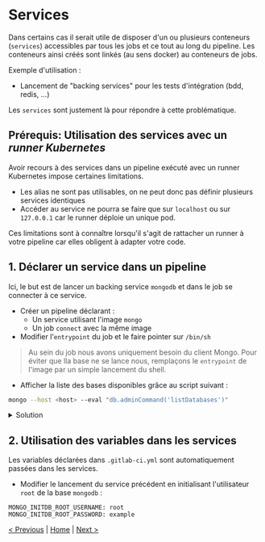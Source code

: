 # Services

Dans certains cas il serait utile de disposer d'un ou plusieurs conteneurs (`services`) accessibles 
par tous les jobs et ce tout au long du pipeline. Les conteneurs ainsi créés sont linkés (au sens docker) au conteneurs de jobs. 

Exemple d'utilisation : 
* Lancement de "backing services" pour les tests d'intégration (bdd, redis, ...)

Les `services` sont justement là pour répondre à cette problématique.

## Prérequis: Utilisation des services avec un *runner Kubernetes*

Avoir recours à des services dans un pipeline exécuté avec un runner Kubernetes impose certaines limitations.
* Les alias ne sont pas utilisables, on ne peut donc pas définir plusieurs services identiques
* Accéder au service ne pourra se faire que sur `localhost` ou sur `127.0.0.1` car le runner déploie un unique pod.

Ces limitations sont à connaître lorsqu'il s'agit de rattacher un runner à votre pipeline car elles obligent à adapter votre code.

## 1. Déclarer un service dans un pipeline

Ici, le but est de lancer un backing service `mongodb` et dans le job se connecter à ce service.   

* Créer un pipeline déclarant : 
    * Un service utilisant l'image `mongo` 
    * Un job `connect` avec la même image
* Modifier l'`entrypoint` du job et le faire pointer sur `/bin/sh` 

> Au sein du job nous avons uniquement besoin du client Mongo. 
> Pour éviter que lla base ne se lance nous, remplaçons le `entrypoint` de l'image par un simple lancement du shell.  

* Afficher la liste des bases disponibles grâce au script suivant :

```bash
mongo --host <host> --eval "db.adminCommand('listDatabases')"
```

<details>
<summary>Solution</summary>
<p>

```yaml
services:
  - mongo

connect:
  image: 
    name: mongo
    entrypoint: ["/bin/sh"] 
  script:
    - mongo --host 127.0.0.1 --eval "db.adminCommand('listDatabases')"
```

</p>
</details>

## 2. Utilisation des variables dans les services

Les variables déclarées dans `.gitlab-ci.yml` sont automatiquement passées dans les services.

* Modifier le lancement du service précédent en initialisant l'utilisateur `root` de la base `mongodb` :

```
MONGO_INITDB_ROOT_USERNAME: root
MONGO_INITDB_ROOT_PASSWORD: example
```
    
[< Previous](../exercice_3) | [Home](..) | [Next >](../exercice_5)
